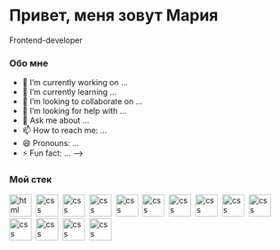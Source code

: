 <div id="header" aling="center">
  <h1>Привет, меня зовут Мария</h1
  <h3>Frontend-developer</h3>
</div>

### Обо мне
- 🔭 I’m currently working on ...
- 🌱 I’m currently learning ...
- 👯 I’m looking to collaborate on ...
- 🤔 I’m looking for help with ...
- 💬 Ask me about ...
- 📫 How to reach me: ...
- 😄 Pronouns: ...
- ⚡ Fun fact: ...
-->

### Мой стек
<img src="https://cdn.jsdelivr.net/gh/devicons/devicon/icons/html5/html5-original.svg" title="html" width="40" height="40"/>&nbsp;
<img src="https://cdn.jsdelivr.net/gh/devicons/devicon/icons/css3/css3-original.svg" title="css" width="40" height="40"/>&nbsp;
<img src="https://cdn.jsdelivr.net/gh/devicons/devicon/icons/javascript/javascript-original.svg" title="css" width="40" height="40"/>&nbsp;
<img src="https://cdn.jsdelivr.net/gh/devicons/devicon/icons/react/react-original.svg" title="css" width="40" height="40"/>&nbsp;
<img src="https://cdn.jsdelivr.net/gh/devicons/devicon/icons/redux/redux-original.svg" title="css" width="40" height="40"/>&nbsp;
<img src="https://cdn.jsdelivr.net/gh/devicons/devicon/icons/mysql/mysql-original.svg" title="css" width="40" height="40" />&nbsp;
<img src="https://cdn.jsdelivr.net/gh/devicons/devicon/icons/sequelize/sequelize-original.svg" title="css" width="40" height="40" />&nbsp;
<img src="https://cdn.jsdelivr.net/gh/devicons/devicon/icons/nodejs/nodejs-original.svg" title="css" width="40" height="40"/>&nbsp;
<img src="https://cdn.jsdelivr.net/gh/devicons/devicon/icons/express/express-original.svg" title="css" width="40" height="40"/>&nbsp;
<img src="https://cdn.jsdelivr.net/gh/devicons/devicon/icons/github/github-original.svg" title="css" width="40" height="40"/>&nbsp;
<img src="https://cdn.jsdelivr.net/gh/devicons/devicon/icons/bash/bash-original.svg" title="css" width="40" height="40" />&nbsp;
<img src="https://cdn.jsdelivr.net/gh/devicons/devicon/icons/mongodb/mongodb-original.svg" title="css" width="40" height="40"/>&nbsp;
<img src="https://cdn.jsdelivr.net/gh/devicons/devicon/icons/nginx/nginx-original.svg" title="css" width="40" height="40"/>&nbsp;
<img src="https://cdn.jsdelivr.net/gh/devicons/devicon/icons/postgresql/postgresql-original.svg" title="css" width="40" height="40"/>

          

          
          
          
          
          
          
          
          
          
          
          
          
          

